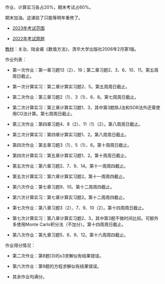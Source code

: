 作业、计算实习各占20%，期末考试占60%。

期末加油。这课挂了只能等明年重修了。

- [2023年考试范围](https://github.com/David-DHC/MSE-Courses/blob/main/%E5%B7%A5%E7%A8%8B%E7%A1%95%E5%A3%AB%E6%95%B0%E5%AD%A6/%E6%9C%9F%E6%9C%AB%E5%A4%8D%E4%B9%A0.pdf)

- [2022年考试原题](https://github.com/David-DHC/MSE-Courses/blob/main/%E5%B7%A5%E7%A8%8B%E7%A1%95%E5%A3%AB%E6%95%B0%E5%AD%A6/2022%E5%B9%B4%E7%A7%8B%E5%AD%A3%E5%AD%A6%E6%9C%9F%E6%9C%9F%E6%9C%AB%E8%80%83%E8%AF%95.pdf)

[教材](https://github.com/David-DHC/MSE-Courses/blob/main/%E5%B7%A5%E7%A8%8B%E7%A1%95%E5%A3%AB%E6%95%B0%E5%AD%A6/%E7%94%B5%E5%AD%90%E7%89%88%E6%95%99%E6%9D%90.pdf)：关治、陆金甫《数值方法》，清华大学出版社2006年2月第1版。

作业列表：

- 第一次作业：第一章习题13（2）、19；第二章习题2、3、6、10、11。第五周周日截止。

- 第一次计算实习：第二章计算实习题2、5。第五周周日截止。

- 第二次作业：第三章习题2（1）、3（1）、6、8。第七周周日截止。

- 第二次计算实习：第三章计算实习题1、3，其中第3题除J法和SOR法外还需使用CG法计算。第七周周日截止。

- 第三次作业：第四章习题4、8（2）、11（1）（2）。第八周周日截止。

- 第三次计算实习：第四章计算实习题1、2。第八周周日截止。

- 第四次作业：第五章习题3（1）、5（1）、6。第十周周日截止。

- 第四次计算实习：第五章计算实习题1、2。第十周周日截止。

- 第五次作业：第六章习题2、7、9、14。第十一周周四截止。

- 第五次计算实习：第六章计算实习题2。第十一周周四截止。

- 第六次作业：第七章习题9、10。第十二周周四截止。

- 第六次计算实习：第七章计算实习题2。第十二周周四截止。

- 第七次作业：第八章习题3（2）、7、9、10（2）。第十四周周日截止。

- 第七次计算实习：第八章计算实习题2、3，其中第3题不做时间比较。可额外多使用Monte Carlo积分法（不加分）。第十四周周日截止。

- 第八次作业：第九章习题5、6、9、12。第十六周周四截止。

作业得分情况：

- 第二次作业：第8题(3)的x3求解似有结果错误。

- 第六次作业：第9题的方程求解似有结果错误。

- 其余作业均满分。
